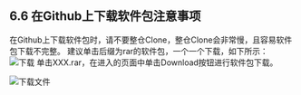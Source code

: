 ## 6.6 在Github上下载软件包注意事项
在Github上下载软件包时，请不要整仓Clone，整仓Clone会非常慢，且容易软件包下载不完整。
建议单击后缀为rar的软件包，一个一个下载，如下所示：
![下载](https://gitee.com/Atlas200DK/FAQ/raw/master/part6/img/6-6-1.png)
单击XXX.rar，在进入的页面中单击Download按钮进行软件包下载。

![下载文件](https://gitee.com/Atlas200DK/FAQ/raw/master/part6/img/6-6-2.png)
